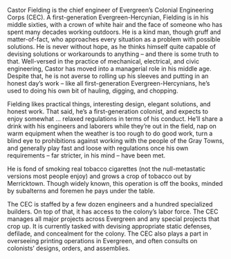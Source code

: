 Castor Fielding is the chief engineer of Evergreen’s Colonial Engineering Corps (CEC). A first-generation Evergreen-Hercynian, Fielding is in his middle sixties, with a crown of white hair and the face of someone who has spent many decades working outdoors. He is a kind man, though gruff and matter-of-fact, who approaches every situation as a problem with possible solutions. He is never without hope, as he thinks himself quite capable of devising solutions or workarounds to anything – and there is some truth to that. Well-versed in the practice of mechanical, electrical, and civic engineering, Castor has moved into a managerial role in his middle age. Despite that, he is not averse to rolling up his sleeves and putting in an honest day’s work – like all first-generation Evergreen-Hercynians, he’s used to doing his own bit of hauling, digging, and chopping.

Fielding likes practical things, interesting design, elegant solutions, and honest work. That said, he’s a first-generation colonist, and expects to enjoy somewhat … relaxed regulations in terms of his conduct. He’ll share a drink with his engineers and laborers while they’re out in the field, nap on warm equipment when the weather is too rough to do good work, turn a blind eye to prohibitions against working with the people of the Gray Towns, and generally play fast and loose with regulations once his own requirements – far stricter, in his mind – have been met.

He is fond of smoking real tobacco cigarettes (not the null-metastatic versions most people enjoy) and grows a crop of tobacco out by Merricktown. Though widely known, this operation is off the books, minded by subalterns and foremen he pays under the table.

The CEC is staffed by a few dozen engineers and a hundred specialized builders. On top of that, it has access to the colony’s labor force. The CEC manages all major projects across Evergreen and any special projects that crop up. It is currently tasked with devising appropriate static defenses, defilade, and concealment for the colony. The CEC also plays a part in overseeing printing operations in Evergreen, and often consults on colonists’ designs, orders, and assemblies.
